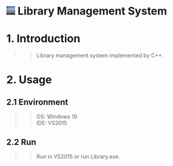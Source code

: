 [<img height="23" src="https://github.com/lh9171338/Outline/blob/master/icon.jpg"/>](https://github.com/lh9171338/Outline) Library Management System
===

# 1. Introduction
>>Library management system implemented by C++.

# 2. Usage
## 2.1 Environment
>>OS: Windows 10  
>>IDE: VS2015

## 2.2 Run
>>Run in VS2015 or run Library.exe.
